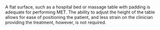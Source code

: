 A flat surface, such as a hospital bed or massage table with padding is adequate for performing MET. The ability to adjust the height of the table allows for ease of positioning the patient, and less strain on the clinician providing the treatment, however, is not required.